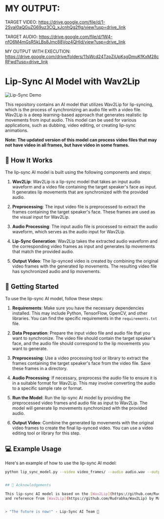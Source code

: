 # MY OUTPUT:
TARGET VIDEO: https://drive.google.com/file/d/1-2SvaI0aQGuZG69uz3CQ_xJcnhQg2fIg/view?usp=drive_link

TARGET AUDIO: https://drive.google.com/file/d/1W4-nfO6M4mGsR5kLBs8Jmc88Voz4QHld/view?usp=drive_link

MY OUTPUT WITH EXECUTION: https://drive.google.com/drive/folders/11sWcd24TzpZiUpKsgDmuKfKxM28cRFwd?usp=drive_link


# Lip-Sync AI Model with Wav2Lip

![Lip-Sync Demo](demo.gif)

This repository contains an AI model that utilizes Wav2Lip for lip-syncing, which is the process of synchronizing an audio file with a video file. Wav2Lip is a deep learning-based approach that generates realistic lip movements from input audio. This model can be used for various applications, such as dubbing, video editing, or creating lip-sync animations.

**Note: The updated version of this model can process video files that may not have video in all frames, but have video in some frames.**

## 🚀 How It Works

The lip-sync AI model is built using the following components and steps:

1. **Wav2Lip**: Wav2Lip is a lip-sync model that takes an input audio waveform and a video file containing the target speaker's face as input. It generates lip movements that are synchronized with the provided audio.

2. **Preprocessing**: The input video file is preprocessed to extract the frames containing the target speaker's face. These frames are used as the visual input for Wav2Lip.

3. **Audio Processing**: The input audio file is processed to extract the audio waveform, which serves as the audio input for Wav2Lip.

4. **Lip-Sync Generation**: Wav2Lip takes the extracted audio waveform and the corresponding video frames as input and generates lip movements that match the provided audio.

5. **Output Video**: The lip-synced video is created by combining the original video frames with the generated lip movements. The resulting video file has synchronized audio and lip movements.

## 📝 Getting Started

To use the lip-sync AI model, follow these steps:

1. **Requirements**: Make sure you have the necessary dependencies installed. This may include Python, TensorFlow, OpenCV, and other libraries. You can find the specific requirements in the `requirements.txt` file.

2. **Data Preparation**: Prepare the input video file and audio file that you want to synchronize. The video file should contain the target speaker's face, and the audio file should correspond to the lip movements you want to generate.

3. **Preprocessing**: Use a video processing tool or library to extract the frames containing the target speaker's face from the video file. Save these frames in a directory.

4. **Audio Processing**: If necessary, preprocess the audio file to ensure it is in a suitable format for Wav2Lip. This may involve converting the audio to a specific sample rate or format.

5. **Run the Model**: Run the lip-sync AI model by providing the preprocessed video frames and audio file as input to Wav2Lip. The model will generate lip movements synchronized with the provided audio.

6. **Output Video**: Combine the generated lip movements with the original video frames to create the final lip-synced video. You can use a video editing tool or library for this step.

## 💻 Example Usage

Here's an example of how to use the lip-sync AI model:

```bash
python lip_sync_model.py --video video_frames/ --audio audio.wav --output lip_synced_video.mp4


## 🙏 Acknowledgements

This lip-sync AI model is based on the [Wav2Lip](https://github.com/Rudrabha/Wav2Lip) project developed by Aruni RoyChowdhury
and reference from [Wav2Lip](https://github.com/Rudrabha/Wav2Lip) by Markfryazino.


> "The future is now!" - Lip-Sync AI Team 💫
